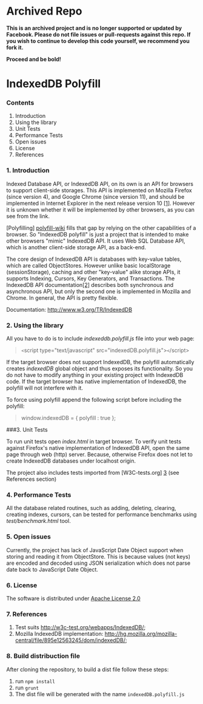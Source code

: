 Archived Repo
=============
**This is an archived project and is no longer supported or updated by Facebook. Please do not file issues or pull-requests against this repo. If you wish to continue to develop this code yourself, we recommend you fork it.**

**Proceed and be bold!**


IndexedDB Polyfill
==================

### Contents
1. Introduction
2. Using the library
3. Unit Tests
4. Performance Tests
5. Open issues
6. License
7. References

### 1. Introduction
Indexed Database API, or IndexedDB API, on its own is an API for browsers to support client-side storages. This API is implemented on Mozilla Firefox (since version 4), and Google Chrome (since version 11), and should be implemented in Internet Explorer in the next release version 10 [\[1\]][1]. However it is unknown whether it will be implemented by other browsers, as you can see from the link.

[Polyfilling] [polyfill-wiki] fills that gap by relying on the other capabilities of a browser. So "IndexedDB polyfill" is just a project that is intended to make other browsers "mimic" IndexedDB API. It uses Web SQL Database API, which is another client-side storage API, as a back-end.

The core design of IndexedDB API is databases with key-value tables, which are called ObjectStores. However unlike basic localStorage (sessionStorage), caching and other "key-value" alike storage APIs, it supports Indexing, Cursors, Key Generators, and Transactions. The IndexedDB API documentation[\[2\]][2] describes both synchronous and asynchronous API, but only the second one is implemented in Mozilla and Chrome. In general, the API is pretty flexible.

Documentation: <http://www.w3.org/TR/IndexedDB>


### 2. Using the library
All you have to do is to include _indexeddb.polyfill.js_ file into your web page:

> `<`script type="text/javascript" src="indexedDB.polyfill.js">`<`/script>

If the target browser does not support IndexedDB, the polyfill automatically creates _indexedDB_ global object and thus exposes its functionality. So you do not have to modify anything in your existing project with IndexedDB code. If the target browser has native implementation of IndexedDB, the polyfill will not interfere with it.

To force using polyfill append the following script before including the polyfill:

>window.indexedDB = { polyfill : true };

###3. Unit Tests

To run unit tests open _index.html_ in target browser. To verify unit tests against Firefox's native implementation of IndexedDB API, open the same page through web (http) server. Because, otherwise Firefox does not let to create IndexedDB databases under localhost origin.

The project also includes tests imported from [W3C-tests.org] [3] (see References section)

### 4. Performance Tests
All the database related routines, such as adding, deleting, clearing, creating indexes, cursors, can be tested for performance benchmarks using _test/benchmark.html_ tool.

### 5. Open issues

Currently, the project has lack of JavaScript Date Object support when storing and reading it from ObjectStore. This is because values (not keys) are encoded and decoded using JSON serialization which does not parse date back to JavaScript Date Object.


### 6. License

The software is distributed under [Apache License 2.0](http://www.apache.org/licenses/LICENSE-2.0.txt)

### 7. References
1. Test suits <http://w3c-test.org/webapps/IndexedDB/>;
2. Mozilla IndexedDB implementation: <http://hg.mozilla.org/mozilla-central/file/895e12563245/dom/indexedDB/>;


[1]: http://caniuse.com/indexeddb
[polyfill-wiki]: http://en.wikipedia.org/wiki/Polyfill
[2]: http://www.w3.org/TR/IndexedDB/
[3]: w3c-test.org/webapps/IndexedDB/tests/submissions/

### 8. Build distribuction file

After cloning the repository, to build a dist file follow these steps:

1. run `npm install`
2. run `grunt`
3. The dist file will be generated with the name `indexedDB.polyfill.js`

